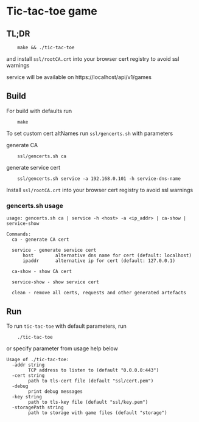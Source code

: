 Tic-tac-toe game
================

## TL;DR

        make && ./tic-tac-toe

and install `ssl/rootCA.crt` into your browser cert registry to avoid ssl warnings        

service will be available on https://localhost/api/v1/games

## Build

For build with defaults run 
        
        make

To set custom cert altNames run `ssl/gencerts.sh` with parameters

generate CA

        ssl/gencerts.sh ca  

generate service cert

        ssl/gencerts.sh service -a 192.168.0.101 -h service-dns-name


Install `ssl/rootCA.crt` into your browser cert registry to avoid ssl warnings

### gencerts.sh usage

```
usage: gencerts.sh ca | service -h <host> -a <ip_addr> | ca-show | service-show

Commands:
  ca - generate CA cert

  service - generate service cert
      host        alternative dns name for cert (default: localhost)
      ipaddr      alternative ip for cert (default: 127.0.0.1)

  ca-show - show CA cert

  service-show - show service cert

  clean - remove all certs, requests and other generated artefacts
```


## Run

To run `tic-tac-toe` with default parameters, run

        ./tic-tac-toe
        
or specify parameter from usage help below

```
Usage of ./tic-tac-toe:
  -addr string
    	TCP address to listen to (default "0.0.0.0:443")
  -cert string
    	path to tls-cert file (default "ssl/cert.pem")
  -debug
    	print debug messages
  -key string
    	path to tls-key file (default "ssl/key.pem")
  -storagePath string
    	path to storage with game files (default "storage")
```
